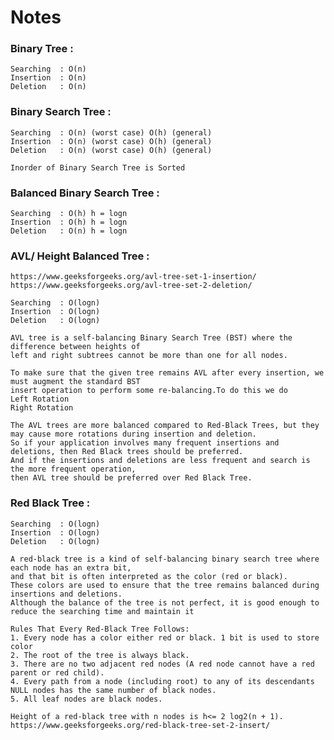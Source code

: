 # Notes

### Binary Tree :

    Searching  : O(n)
    Insertion  : O(n)
    Deletion   : O(n)

### Binary Search Tree :

    Searching  : O(n) (worst case) O(h) (general)
    Insertion  : O(n) (worst case) O(h) (general)
    Deletion   : O(n) (worst case) O(h) (general)
    
    Inorder of Binary Search Tree is Sorted
    
### Balanced Binary Search Tree :

    Searching  : O(h) h = logn
    Insertion  : O(h) h = logn
    Deletion   : O(n) h = logn

### AVL/ Height Balanced Tree :    
    https://www.geeksforgeeks.org/avl-tree-set-1-insertion/
    https://www.geeksforgeeks.org/avl-tree-set-2-deletion/
    
    Searching  : O(logn)
    Insertion  : O(logn) 
    Deletion   : O(logn) 
    
    AVL tree is a self-balancing Binary Search Tree (BST) where the difference between heights of 
    left and right subtrees cannot be more than one for all nodes. 
    
    To make sure that the given tree remains AVL after every insertion, we must augment the standard BST 
    insert operation to perform some re-balancing.To do this we do
    Left Rotation 
    Right Rotation
    
    The AVL trees are more balanced compared to Red-Black Trees, but they may cause more rotations during insertion and deletion. 
    So if your application involves many frequent insertions and deletions, then Red Black trees should be preferred. 
    And if the insertions and deletions are less frequent and search is the more frequent operation, 
    then AVL tree should be preferred over Red Black Tree.
    
### Red Black Tree :
    
    Searching  : O(logn)
    Insertion  : O(logn) 
    Deletion   : O(logn) 
    
    A red-black tree is a kind of self-balancing binary search tree where each node has an extra bit, 
    and that bit is often interpreted as the color (red or black). 
    These colors are used to ensure that the tree remains balanced during insertions and deletions. 
    Although the balance of the tree is not perfect, it is good enough to reduce the searching time and maintain it 
    
    Rules That Every Red-Black Tree Follows: 
    1. Every node has a color either red or black. 1 bit is used to store color
    2. The root of the tree is always black.
    3. There are no two adjacent red nodes (A red node cannot have a red parent or red child).
    4. Every path from a node (including root) to any of its descendants NULL nodes has the same number of black nodes.
    5. All leaf nodes are black nodes.
    
    Height of a red-black tree with n nodes is h<= 2 log2(n + 1).
    https://www.geeksforgeeks.org/red-black-tree-set-2-insert/

